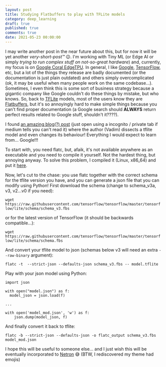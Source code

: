 ```yaml
---
layout: post
title: Studying Flatbuffers to play with TFLite models
category: deep_learning
draft: true
published: true
comments: true
date: 2021-05-23 00:00:00
---
```


I may write another post in the near future about this, but for now it will be yet another *very-short-post&trade;* :wink:. I'm working with Tiny ML (or Edge AI or simply *trying to run complex stuff on not-so-great hardware*) and, currently, my focus is on [Google Coral EdgeTPU](https://coral.ai/). In general, I like [Google](https://duckduckgo.com/), [TensorFlow](https://www.tensorflow.org/), etc, but a lot of the things they release are badly documented (or the documentation is just plain outdated) and others simply overcomplicated (ok, it may be useful when many people work on the same codebase...). Sometimes, I even think this is some sort of business strategy because a gigantic company like Google couldn't do these things by mistake, but who knows. So, back to [TFLite](https://www.tensorflow.org/lite) models, most of the users know they are [Flatbuffers](https://google.github.io/flatbuffers/), but it's so annoyingly hard to make simple things because you can't find proper documentation (a Google search should **ALWAYS** return perfect results related to Google stuff, shouldn't it????).

<!--more-->

I found [an amazing blog(?) post](https://towardsdatascience.com/hacking-google-coral-edge-tpu-motion-blur-and-lanczos-resize-9b60ebfaa552) (just open using a incognito / private tab if medium tells you can't read it) where the author (Vadim) dissects a tflite model and even changes its behaviour! Everything I would expect to learn from... Google!!!

To start with, you need flatc, but, afaik, it's not available anywhere as an executable and you need to compile it yourself. Not the hardest thing, but annoying anyway. To solve this problem, I compiled it (Linux, x86_64) and put it [here](https://github.com/ricardodeazambuja/flatbuffers/releases/tag/v2.0.1a).

Now, let's cut to the chase: you use flatc together with the correct schema for the tflite version you have, and you can generate a json file that you can modify using Python! First download the schema (change to schema_v3a, v3, v2...v0 if you need):

```wget https://raw.githubusercontent.com/tensorflow/tensorflow/master/tensorflow/lite/schema/schema_v3.fbs```

or for the latest version of TensorFlow (it should be backwards compatible...):

```wget https://raw.githubusercontent.com/tensorflow/tensorflow/master/tensorflow/lite/schema/schema.fbs```


And convert your tflite model to json (schemas below v3 will need an extra ```--raw-binary``` argument):

```flatc -t  --strict-json --defaults-json schema_v3.fbs -- model.tflite```

Play with your json model using Python:
```
import json

with open("model.json") as f:
  model_json = json.load(f)

...

with open('model_mod.json', 'w') as f:
    json.dump(model_json, f)
```

And finally convert it back to tflite:

```flatc -b --strict-json --defaults-json -o flatc_output schema_v3.fbs model_mod.json```

I hope this will be useful to someone else... and I just wish this will be eventually incorporated to [Netron](https://github.com/lutzroeder/netron) :sweat_smile:
(BTW, I rediscovered my theme had emojis)
